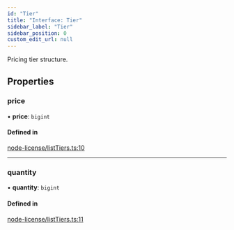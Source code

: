 ```yaml
---
id: "Tier"
title: "Interface: Tier"
sidebar_label: "Tier"
sidebar_position: 0
custom_edit_url: null
---
```


Pricing tier structure.

## Properties

### price

• **price**: `bigint`

#### Defined in

[node-license/listTiers.ts:10](https://github.com/xai-foundation/vanguard-node/blob/d5581f0/packages/core/src/node-license/listTiers.ts#L10)

___

### quantity

• **quantity**: `bigint`

#### Defined in

[node-license/listTiers.ts:11](https://github.com/xai-foundation/vanguard-node/blob/d5581f0/packages/core/src/node-license/listTiers.ts#L11)
